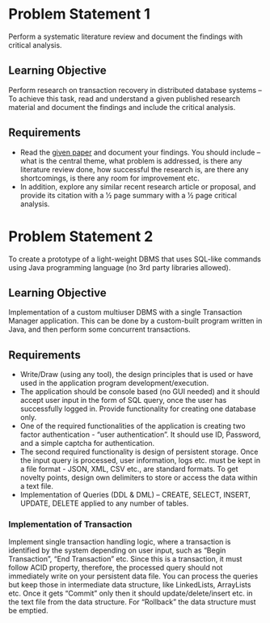 # Problem Statement 1
Perform a systematic literature review and document the findings with critical analysis.

## Learning Objective
Perform research on transaction recovery in distributed database systems – To achieve this task, read and understand a given published research material and document the findings and include the critical analysis.

## Requirements
- Read the [given paper](https://ieeexplore-ieee-org.ezproxy.library.dal.ca/document/7068178) and document your findings. You should include – what is the central theme, what problem is addressed, is there any literature review done, how successful the research is, are there any shortcomings, is there any room for improvement etc.
- In addition, explore any similar recent research article or proposal, and provide its citation with a 1⁄2 page summary with a 1⁄2 page critical analysis.
  
# Problem Statement 2
To create a prototype of a light-weight DBMS that uses SQL-like commands using Java programming language (no 3rd party libraries allowed).

## Learning Objective
Implementation of a custom multiuser DBMS with a single Transaction Manager application. 
This can be done by a custom-built program written in Java, and then perform some concurrent transactions.

## Requirements
- Write/Draw (using any tool), the design principles that is used or have used in the application program development/execution. 
- The application should be console based (no GUI needed) and it should accept user input in the form of SQL query, once the user has successfully logged in. Provide functionality for creating one database only.
- One of the required functionalities of the application is creating two factor authentication - “user authentication”. It should use ID, Password, and a simple captcha for authentication.
- The second required functionality is design of persistent storage. Once the input query is processed, user information, logs etc. must be kept in a file format - JSON, XML, CSV etc., are standard formats. To get novelty points, design own delimiters to store or access the data within a text file.
- Implementation of Queries (DDL & DML) – CREATE, SELECT, INSERT, UPDATE, DELETE applied to any number of tables.

### Implementation of Transaction 
Implement single transaction handling logic, where a transaction is identified by the system depending on user input, such as “Begin Transaction”, “End Transaction” etc. 
Since this is a transaction, it must follow ACID property, therefore, the processed query should not immediately write on your persistent data file. You can process the queries but keep those in intermediate data structure, like LinkedLists, ArrayLists etc. Once it gets “Commit” only then it should update/delete/insert etc. in the text file from the data structure. For “Rollback” the data structure must be emptied.
